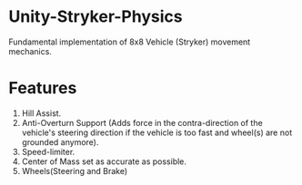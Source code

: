 # Unity-Stryker-Physics

Fundamental implementation of 8x8 Vehicle (Stryker) movement mechanics.

# Features
1. Hill Assist.
2. Anti-Overturn Support (Adds force in the contra-direction of the vehicle's steering direction if the vehicle is too fast and wheel(s) are not grounded anymore).
3. Speed-limiter.
4. Center of Mass set as accurate as possible.
5. Wheels(Steering and Brake)
